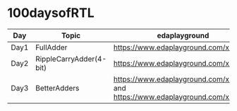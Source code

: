 # 100daysofRTL
 
| Day | Topic | edaplayground |
| ------------- | ------------- | ------------- |
| Day1  | FullAdder | https://www.edaplayground.com/x/QRRM |
| Day2  | RippleCarryAdder(4-bit)  | https://www.edaplayground.com/x/ffLR |
| Day3  | BetterAdders  | https://www.edaplayground.com/x/G49G and https://www.edaplayground.com/x/F98M |
                   
